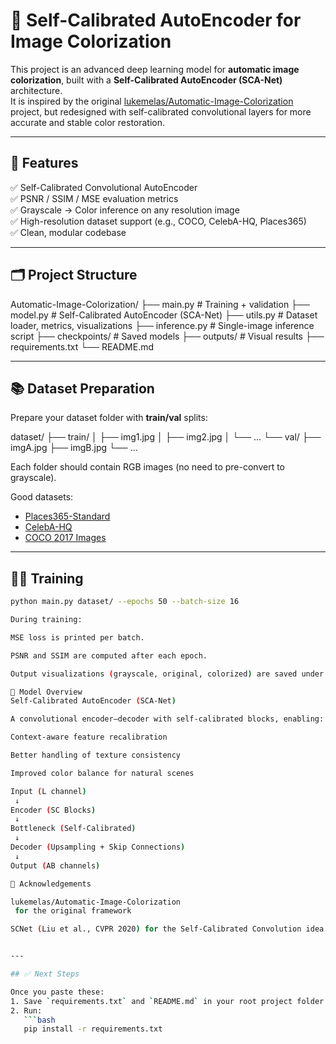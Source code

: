 # 🎨 Self-Calibrated AutoEncoder for Image Colorization

This project is an advanced deep learning model for **automatic image colorization**, built with a **Self-Calibrated AutoEncoder (SCA-Net)** architecture.  
It is inspired by the original [lukemelas/Automatic-Image-Colorization](https://github.com/lukemelas/Automatic-Image-Colorization) project, but redesigned with self-calibrated convolutional layers for more accurate and stable color restoration.

---

## 🧩 Features
✅ Self-Calibrated Convolutional AutoEncoder  
✅ PSNR / SSIM / MSE evaluation metrics  
✅ Grayscale → Color inference on any resolution image  
✅ High-resolution dataset support (e.g., COCO, CelebA-HQ, Places365)  
✅ Clean, modular codebase  

---

## 🗂 Project Structure

Automatic-Image-Colorization/
├── main.py # Training + validation
├── model.py # Self-Calibrated AutoEncoder (SCA-Net)
├── utils.py # Dataset loader, metrics, visualizations
├── inference.py # Single-image inference script
├── checkpoints/ # Saved models
├── outputs/ # Visual results
├── requirements.txt
└── README.md


---

## 📚 Dataset Preparation

Prepare your dataset folder with **train/val** splits:

dataset/
├── train/
│ ├── img1.jpg
│ ├── img2.jpg
│ └── ...
└── val/
├── imgA.jpg
├── imgB.jpg
└── ...


Each folder should contain RGB images (no need to pre-convert to grayscale).

Good datasets:
- [Places365-Standard](http://places2.csail.mit.edu/download.html)
- [CelebA-HQ](https://mmlab.ie.cuhk.edu.hk/projects/CelebA.html)
- [COCO 2017 Images](https://cocodataset.org/#download)

---

## 🏋️‍♂️ Training

```bash
python main.py dataset/ --epochs 50 --batch-size 16

During training:

MSE loss is printed per batch.

PSNR and SSIM are computed after each epoch.

Output visualizations (grayscale, original, colorized) are saved under outputs/.

🧠 Model Overview
Self-Calibrated AutoEncoder (SCA-Net)

A convolutional encoder–decoder with self-calibrated blocks, enabling:

Context-aware feature recalibration

Better handling of texture consistency

Improved color balance for natural scenes

Input (L channel)
 ↓
Encoder (SC Blocks)
 ↓
Bottleneck (Self-Calibrated)
 ↓
Decoder (Upsampling + Skip Connections)
 ↓
Output (AB channels)

🙌 Acknowledgements

lukemelas/Automatic-Image-Colorization
 for the original framework

SCNet (Liu et al., CVPR 2020) for the Self-Calibrated Convolution idea


---

## ✅ Next Steps

Once you paste these:
1. Save `requirements.txt` and `README.md` in your root project folder.  
2. Run:
   ```bash
   pip install -r requirements.txt
